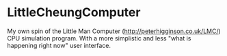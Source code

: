 # LittleCheungComputer
My own spin of the Little Man Computer (http://peterhigginson.co.uk/LMC/) CPU simulation program. With a more simplistic and less "what is happening right now" user interface.
